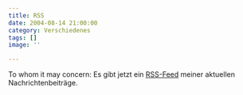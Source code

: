 ```yaml
---
title: RSS
date: 2004-08-14 21:00:00
category: Verschiedenes
tags: []
image: ''

---
```


To whom it may concern: Es gibt jetzt ein [RSS-Feed](rss.xml) meiner aktuellen Nachrichtenbeiträge.
